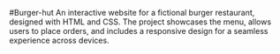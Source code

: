 #Burger-hut
An interactive website for a fictional burger restaurant, designed with HTML and CSS. The project showcases the menu, allows users to place orders, and includes a
responsive design for a seamless experience across devices.

